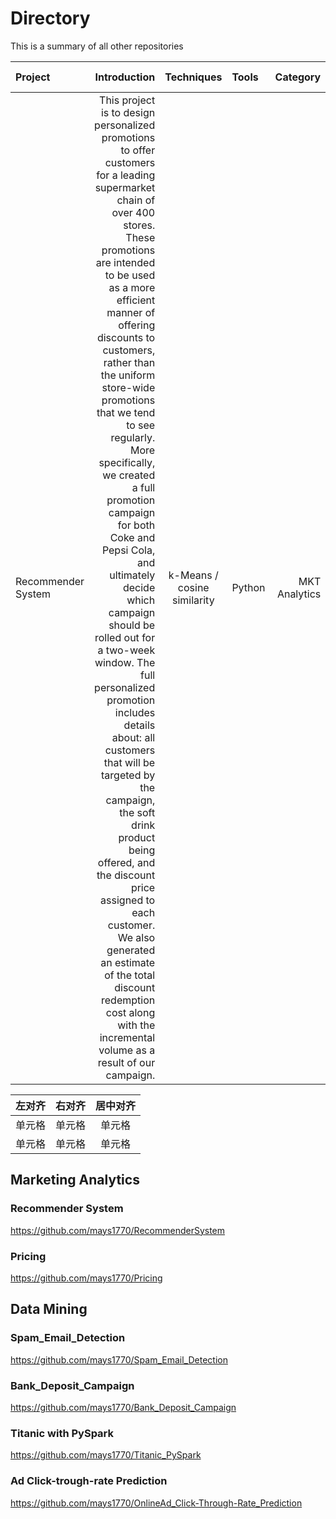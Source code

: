 # Directory
This is a summary of all other repositories

|Project|	Introduction|	Techniques|	Tools|	Category|	Data-Columns|	Data-Rows|	Link|
| :-----| ----: | :----: | :-----| ----: | :----: | :-----| ----: | 
|Recommender System|	This project is to design personalized promotions to offer customers for a leading supermarket chain of over 400 stores. These promotions are intended to be used as a more efficient manner of offering discounts to customers, rather than the uniform store-wide promotions that we tend to see regularly. More specifically, we created a full promotion campaign for both Coke and Pepsi Cola, and ultimately decide which campaign should be rolled out for a two-week window. The full personalized promotion includes details about: all customers that will be targeted by the campaign, the soft drink product being offered, and the discount price assigned to each customer. We also generated an estimate of the total discount redemption cost along with the incremental volume as a result of our campaign.|	k-Means / cosine similarity|	Python|	MKT Analytics|	18|	29.6M|	https://github.com/mays1770/RecommenderSystem|

				 			



| 左对齐 | 右对齐 | 居中对齐 |
| :-----| ----: | :----: |
| 单元格 | 单元格 | 单元格 |
| 单元格 | 单元格 | 单元格 |


## Marketing Analytics
### Recommender System
https://github.com/mays1770/RecommenderSystem
### Pricing
https://github.com/mays1770/Pricing

## Data Mining
### Spam_Email_Detection
https://github.com/mays1770/Spam_Email_Detection
### Bank_Deposit_Campaign
https://github.com/mays1770/Bank_Deposit_Campaign
### Titanic with PySpark
https://github.com/mays1770/Titanic_PySpark
### Ad Click-trough-rate Prediction
https://github.com/mays1770/OnlineAd_Click-Through-Rate_Prediction



